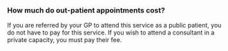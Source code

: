 ###  How much do out-patient appointments cost?

If you are referred by your GP to attend this service as a public patient, you
do not have to pay for this service. If you wish to attend a consultant in a
private capacity, you must pay their fee.

